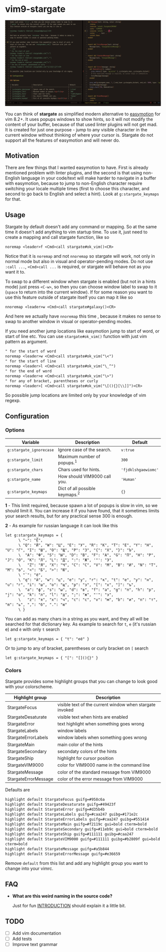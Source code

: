 # vim9-stargate

![Stargate Presentation](https://raw.githubusercontent.com/monkoose/stargate-images/main/stargate_presentation.gif)

You can think of **stargate** as simplified modern alternative to
[easymotion](https://github.com/easymotion/vim-easymotion) for vim 8.2+. It
uses popups windows to show hints, so it will not modify the content of your
buffer, because of that used linter plugins will not get mad. It is created for
just one purpose - jump to any visible character in the current window without
thinking of where your cursor is. Stargate do not support all the features of
easymotion and will never do.

## Motivation

There are few things that I wanted easymotion to have. First is already
mentioned problem with linter plugins, and the second is that using non-English
language in your code/text will make harder to navigate in a buffer with
easymotion, because to jump to non-English character require switching your
locale multiple times (first to choose this character, and second to go back to
English and select a hint). Look at `g:stargate_keymaps` for that.

## Usage

Stargate by default doesn't add any command or mapping. So at the same time it
doesn't add anything to vim startup time. To use it, just need to create a
mapping and call stargate function, like so
```
noremap <leader>f <Cmd>call stargate#ok_vim()<CR>
```
Notice that it is `noremap` and not `nnoremap` so stargate will work, not only
in normal mode but also in visual and operator-pending modes. Do not use `:call
...`, `<Cmd>call ...` is required, or stargate will behave not as you want it to.

To swap to a different window when stargate is enabled (but not in a hints
mode) just press `<C-w>`, so then you can choose window label to swap to it
(`space` to return into the current window). If for some reason you want to use
this feature outside of stargate itself you can map it like so
```
nnoremap <leader>w <Cmd>call stargate#galaxy()<CR>
```
And here we actually have `nnoremap` this time , because it makes no sense to
swap to another window in visual or operator-pending modes.

If you need another jump locations like easymotion jump to start of word, or
start of line etc. You can use `stargate#ok_vim()` function with just vim
pattern as argument.
```vim
" for the start of word
noremap <leader>w <Cmd>call stargate#ok_vim("\<")
" for the start of line
noremap <leader>l <Cmd>call stargate#ok_vim("\_^")
" for the end of word
noremap <leader>e <Cmd>call stargate#ok_vim("\>")
" for any of bracket, parentheses or curly
noremap <leader>[ <Cmd>call stargate#ok_vim("\[(){}[\\]]")<CR>
```
So possible jump locations are limited only by your knowledge of vim regexp.

## Configuration

### Options

| Variable                | Description                               | Default             |
|-------------------------|-------------------------------------------|---------------------|
| `g:stargate_ignorecase` | Ignore case of the search.                | `v:true`            |
| `g:stargate_limit`      | Maximum number of popups.<sup>1</sup>     | `300`               |
| `g:stargate_chars`      | Chars used for hints.                     | `'fjdklshgaewiomc'` |
| `g:stargate_name`       | How should VIM9000 call you.              | `'Human'`           |
| `g:stargate_keymaps`    | Dict of all possible keymaps.<sup>2</sup> | `{}`                |

**1** - This limit required, because spawn a lot of popups is slow in vim, so
we should limit it. You can increase it if you have found, that it sometimes
limits your search results, but for any practical sense 300 is enough.

**2** - As example for russian language it can look like this
```vim
let g:stargate_keymaps = {
      \ "~": "Ё",
      \ "Q": "Й", "W": "Ц", "E": "У", "R": "К", "T": "Е", "Y": "Н", "U": "Г", "I": "Ш", "O": "Щ", "P": "З", "{": "Х", "}": "Ъ",
      \  "A": "Ф", "S": "Ы", "D": "В", "F": "А", "G": "П", "H": "Р", "J": "О", "K": "Л", "L": "Д", ":": "Ж", '"': "Э",
      \   "Z": "Я", "X": "Ч", "C": "С", "V": "М", "B": "И", "N": "Т", "M": "Ь", "<": "Б", ">": "Ю",
      \ "`": "ё",
      \ "q": "й", "w": "ц", "e": "у", "r": "к", "t": "е", "y": "н", "u": "г", "i": "ш", "o": "щ", "p": "з", "[": "х", "]": "ъ",
      \  "a": "ф", "s": "ы", "d": "в", "f": "а", "g": "п", "h": "р", "j": "о", "k": "л", "l": "д", ";": "ж", "'": "э",
      \   "z": "я", "x": "ч", "c": "с", "v": "м", "b": "и", "n": "т", "m": "ь", ",": "б", ".": "ю"
      \ }
```
You can add as many chars in a string as you want, and they all will be
searched for that dictionary key. As example to search for `t`, `е` (it's
russian е) and `ё` with only `t` search
```
let g:stargate_keymaps = { "t": "её" }
```
Or to jump to any of bracket, parentheses or curly bracket on `[` search
```
let g:stargate_keymaps = { "[": "[](){}" }
```

### Colors

Stargate provides some highlight groups that you can change to look good with
your colorscheme.

| Highlight group       | Description                                               |
|-----------------------|-----------------------------------------------------------|
| StargateFocus         | visible text of the current window when stargate invoked  |
| StargateDesaturate    | visible text when hints are enabled                       |
| StargateError         | text highlight when something goes wrong                  |
| StargateLabels        | window labels                                             |
| StargateErrorLabels   | window labels when something goes wrong                   |
| StargateMain          | main color of the hints                                   |
| StargateSecondary     | secondaty colors of the hints                             |
| StargateShip          | highlight for cursor position                             |
| StargateVIM9000       | color for VIM9000 name in the command line                |
| StargateMessage       | color of the standard message from VIM9000                |
| StargateErrorMessage  | color of the error message from VIM9000                   |

Defaults are
```vim
highlight default StargateFocus guifg=#958c6a
highlight default StargateDesaturate guifg=#49423f
highlight default StargateError guifg=#d35b4b
highlight default StargateLabels guifg=#caa247 guibg=#171e2c
highlight default StargateErrorLabels guifg=#caa247 guibg=#551414
highlight default StargateMain guifg=#f2119c gui=bold cterm=bold
highlight default StargateSecondary guifg=#11eb9c gui=bold cterm=bold
highlight default StargateShip guifg=#111111 guibg=#caa247
highlight default StargateVIM9000 guifg=#111111 guibg=#b2809f gui=bold cterm=bold
highlight default StargateMessage guifg=#a5b844
highlight default StargateErrorMessage guifg=#e36659
```

Remove `default` from this list and add any highlight group you want to change
into your vimrc.

## FAQ

- **What are this weird naming in the source code?**

  Just for fun
  [INTRODUCTION](https://github.com/monkoose/vim9-stargate/blob/main/INTRODUCTION.md)
  should explain it a little bit.

## TODO

- [ ] Add vim documentation
- [ ] Add tests
- [ ] Improve text grammar
